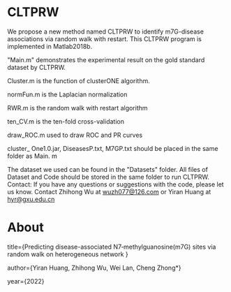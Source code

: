 # CLTPRW

We propose a new method named CLTPRW to identify m7G-disease associations via random walk with restart. 
This CLTPRW program is implemented in Matlab2018b.

"Main.m" demonstrates the experimental result on the gold standard dataset by CLTPRW.

Cluster.m is the function of clusterONE algorithm.

normFun.m is the Laplacian normalization

RWR.m is the random walk with restart algorithm

ten_CV.m is the ten-fold cross-validation

draw_ROC.m used to draw ROC and PR curves

cluster_ One1.0.jar, DiseasesP.txt, M7GP.txt should be placed in the same folder as Main. m

The dataset we used can be found in the "Datasets" folder.
All files of Dataset and Code should be stored in the same folder to run CLTPRW.
Contact: 
If you have any questions or suggestions with the code, please let us know. 
Contact Zhihong Wu at wuzh077@126.com or Yiran Huang at hyr@gxu.edu.cn

# About

title={Predicting disease-associated N7‑methylguanosine(m7G) sites via random walk on heterogeneous network }

author={Yiran Huang, Zhihong Wu, Wei Lan, Cheng Zhong*}

year={2022}
